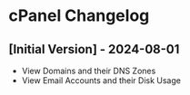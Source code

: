 # cPanel Changelog

## [Initial Version] - 2024-08-01

- View Domains and their DNS Zones
- View Email Accounts and their Disk Usage